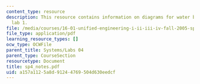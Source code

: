 ```yaml
---
content_type: resource
description: This resource contains information on diagrams for water bottle rocket
  lab 1.
file: /media/courses/16-01-unified-engineering-i-ii-iii-iv-fall-2005-spring-2006/a157a1125a8d91244769504d630eedcf_sp4_notes.pdf
file_type: application/pdf
learning_resource_types: []
ocw_type: OCWFile
parent_title: Systems/Labs 04
parent_type: CourseSection
resourcetype: Document
title: sp4_notes.pdf
uid: a157a112-5a8d-9124-4769-504d630eedcf
---
```

